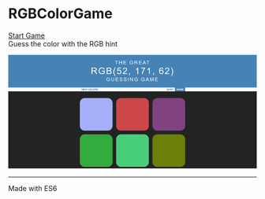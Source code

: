 # RGBColorGame


<a href="https://chicager.github.io/RGBColorGame/">Start Game</a><br/>
Guess the color with the RGB hint

<img src="screen.png" alt="screenshot"/><br/>

------------

Made with ES6
